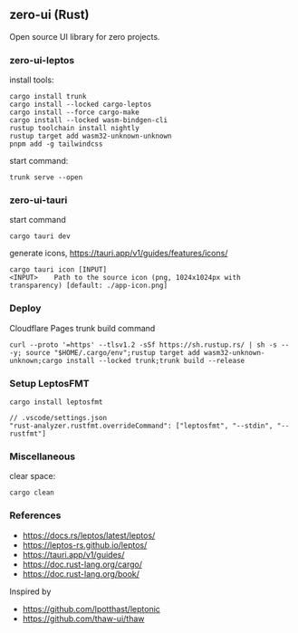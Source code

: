 ## zero-ui (Rust)

Open source UI library for zero projects.

### zero-ui-leptos

install tools:

```
cargo install trunk
cargo install --locked cargo-leptos
cargo install --force cargo-make
cargo install --locked wasm-bindgen-cli
rustup toolchain install nightly
rustup target add wasm32-unknown-unknown
pnpm add -g tailwindcss
```

start command:

```
trunk serve --open
```

### zero-ui-tauri

start command

```
cargo tauri dev
```

generate icons, https://tauri.app/v1/guides/features/icons/

```
cargo tauri icon [INPUT]
<INPUT>    Path to the source icon (png, 1024x1024px with transparency) [default: ./app-icon.png]
```

### Deploy

Cloudflare Pages trunk build command

```
curl --proto '=https' --tlsv1.2 -sSf https://sh.rustup.rs/ | sh -s -- -y; source "$HOME/.cargo/env";rustup target add wasm32-unknown-unknown;cargo install --locked trunk;trunk build --release
```

### Setup LeptosFMT

```
cargo install leptosfmt
```

```
// .vscode/settings.json
"rust-analyzer.rustfmt.overrideCommand": ["leptosfmt", "--stdin", "--rustfmt"]
```

### Miscellaneous

clear space:

```
cargo clean
```

### References

- https://docs.rs/leptos/latest/leptos/
- https://leptos-rs.github.io/leptos/
- https://tauri.app/v1/guides/
- https://doc.rust-lang.org/cargo/
- https://doc.rust-lang.org/book/

Inspired by

- https://github.com/lpotthast/leptonic
- https://github.com/thaw-ui/thaw
